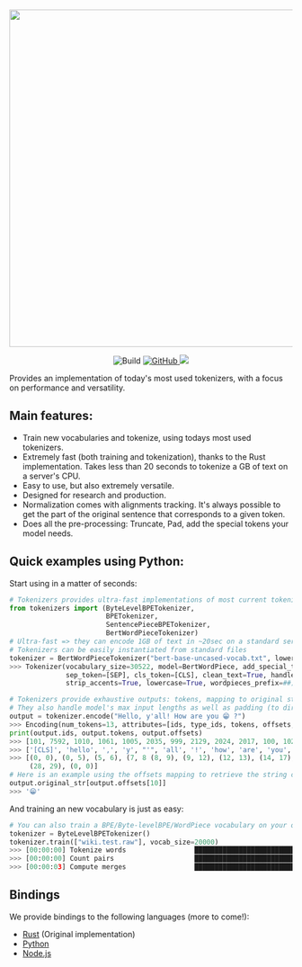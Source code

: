 <p align="center">
    <br>
    <img src="https://huggingface.co/landing/assets/tokenizers/tokenizers-logo.png" width="600"/>
    <br>
<p>
<p align="center">
    <img alt="Build" src="https://github.com/huggingface/tokenizers/workflows/Rust/badge.svg">
    <a href="https://github.com/huggingface/tokenizers/blob/master/LICENSE">
        <img alt="GitHub" src="https://img.shields.io/github/license/huggingface/tokenizers.svg?color=blue&cachedrop">
    </a>
    </a>
    <img src="https://pepy.tech/badge/tokenizers/week" />
    <a href="https://pepy.tech/project/tokenizers/week">
    </a>
</p>

Provides an implementation of today's most used tokenizers, with a focus on performance and
versatility.

## Main features:

 - Train new vocabularies and tokenize, using todays most used tokenizers.
 - Extremely fast (both training and tokenization), thanks to the Rust implementation. Takes
   less than 20 seconds to tokenize a GB of text on a server's CPU.
 - Easy to use, but also extremely versatile.
 - Designed for research and production.
 - Normalization comes with alignments tracking. It's always possible to get the part of the
   original sentence that corresponds to a given token.
 - Does all the pre-processing: Truncate, Pad, add the special tokens your model needs.
 
## Quick examples using Python:

Start using in a matter of seconds:

```python
# Tokenizers provides ultra-fast implementations of most current tokenizers:
from tokenizers import (ByteLevelBPETokenizer,
                        BPETokenizer,
                        SentencePieceBPETokenizer,
                        BertWordPieceTokenizer)
# Ultra-fast => they can encode 1GB of text in ~20sec on a standard server's CPU
# Tokenizers can be easily instantiated from standard files
tokenizer = BertWordPieceTokenizer("bert-base-uncased-vocab.txt", lowercase=True)
>>> Tokenizer(vocabulary_size=30522, model=BertWordPiece, add_special_tokens=True, unk_token=[UNK], 
              sep_token=[SEP], cls_token=[CLS], clean_text=True, handle_chinese_chars=True, 
              strip_accents=True, lowercase=True, wordpieces_prefix=##)

# Tokenizers provide exhaustive outputs: tokens, mapping to original string, attention/special token masks.
# They also handle model's max input lengths as well as padding (to directly encode in padded batches)
output = tokenizer.encode("Hello, y'all! How are you 😁 ?")
>>> Encoding(num_tokens=13, attributes=[ids, type_ids, tokens, offsets, attention_mask, special_tokens_mask, overflowing, original_str, normalized_str])
print(output.ids, output.tokens, output.offsets)
>>> [101, 7592, 1010, 1061, 1005, 2035, 999, 2129, 2024, 2017, 100, 1029, 102]
>>> ['[CLS]', 'hello', ',', 'y', "'", 'all', '!', 'how', 'are', 'you', '[UNK]', '?', '[SEP]']
>>> [(0, 0), (0, 5), (5, 6), (7, 8 (8, 9), (9, 12), (12, 13), (14, 17), (18, 21), (22, 25), (26, 27),
     (28, 29), (0, 0)]
# Here is an example using the offsets mapping to retrieve the string coresponding to the 10th token:
output.original_str[output.offsets[10]]
>>> '😁'
```

And training an new vocabulary is just as easy:

```python
# You can also train a BPE/Byte-levelBPE/WordPiece vocabulary on your own files
tokenizer = ByteLevelBPETokenizer()
tokenizer.train(["wiki.test.raw"], vocab_size=20000)
>>> [00:00:00] Tokenize words                 ████████████████████████████████████████   20993/20993
>>> [00:00:00] Count pairs                    ████████████████████████████████████████   20993/20993
>>> [00:00:03] Compute merges                 ████████████████████████████████████████   19375/19375
```

## Bindings

We provide bindings to the following languages (more to come!):
  - [Rust](https://github.com/huggingface/tokenizers/tree/master/tokenizers) (Original implementation)
  - [Python](https://github.com/huggingface/tokenizers/tree/master/bindings/python)
  - [Node.js](https://github.com/huggingface/tokenizers/tree/master/bindings/node)
